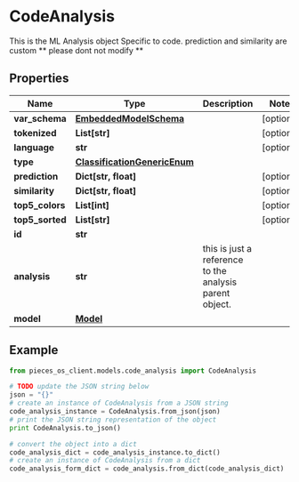 # CodeAnalysis

This is the ML Analysis object Specific to code.  prediction and similarity are custom ** please dont not modify **

## Properties

Name | Type | Description | Notes
------------ | ------------- | ------------- | -------------
**var_schema** | [**EmbeddedModelSchema**](EmbeddedModelSchema) |  | [optional] 
**tokenized** | **List[str]** |  | [optional] 
**language** | **str** |  | [optional] 
**type** | [**ClassificationGenericEnum**](ClassificationGenericEnum) |  | 
**prediction** | **Dict[str, float]** |  | [optional] 
**similarity** | **Dict[str, float]** |  | [optional] 
**top5_colors** | **List[int]** |  | [optional] 
**top5_sorted** | **List[str]** |  | [optional] 
**id** | **str** |  | 
**analysis** | **str** | this is just a reference to the analysis parent object. | 
**model** | [**Model**](Model) |  | 

## Example

```python
from pieces_os_client.models.code_analysis import CodeAnalysis

# TODO update the JSON string below
json = "{}"
# create an instance of CodeAnalysis from a JSON string
code_analysis_instance = CodeAnalysis.from_json(json)
# print the JSON string representation of the object
print CodeAnalysis.to_json()

# convert the object into a dict
code_analysis_dict = code_analysis_instance.to_dict()
# create an instance of CodeAnalysis from a dict
code_analysis_form_dict = code_analysis.from_dict(code_analysis_dict)
```



